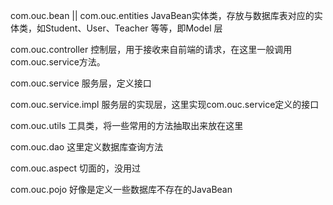 com.ouc.bean  || com.ouc.entities   JavaBean实体类，存放与数据库表对应的实体类，如Student、User、Teacher 等等，即Model  层

com.ouc.controller    控制层，用于接收来自前端的请求，在这里一般调用com.ouc.service方法。

com.ouc.service        服务层，定义接口

com.ouc.service.impl    服务层的实现层，这里实现com.ouc.service定义的接口

com.ouc.utils             工具类，将一些常用的方法抽取出来放在这里

com.ouc.dao              这里定义数据库查询方法

com.ouc.aspect         切面的，没用过

com.ouc.pojo             好像是定义一些数据库不存在的JavaBean